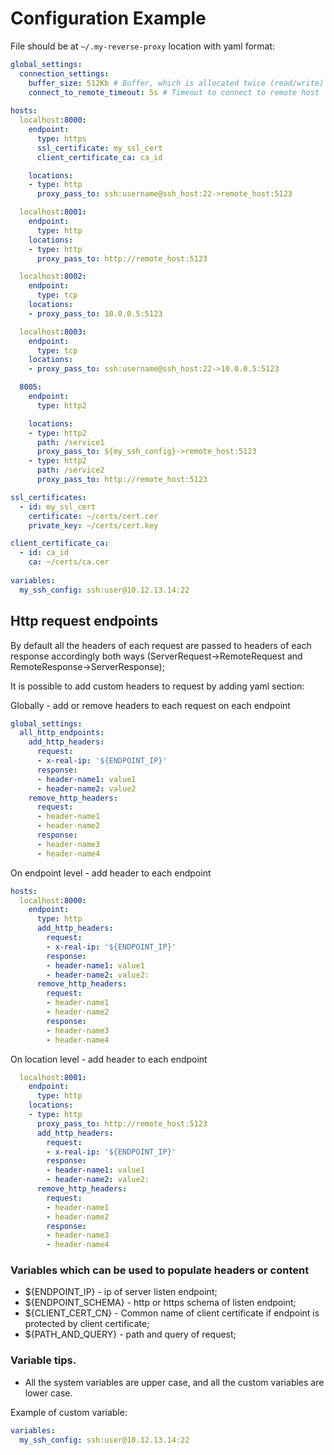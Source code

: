 # Configuration Example

File should be at `~/.my-reverse-proxy` location with yaml format:

```yaml
global_settings:
  connection_settings:
    buffer_size: 512Kb # Buffer, which is allocated twice (read/write) per connection to pass traffic by
    connect_to_remote_timeout: 5s # Timeout to connect to remote host
  
hosts:
  localhost:8000:
    endpoint:
      type: https
      ssl_certificate: my_ssl_cert  
      client_certificate_ca: ca_id

    locations:
    - type: http
      proxy_pass_to: ssh:username@ssh_host:22->remote_host:5123      

  localhost:8001:
    endpoint:
      type: http
    locations:      
    - type: http
      proxy_pass_to: http://remote_host:5123

  localhost:8002:
    endpoint:
      type: tcp  
    locations:        
    - proxy_pass_to: 10.0.0.5:5123    

  localhost:8003:
    endpoint:
      type: tcp
    locations:      
    - proxy_pass_to: ssh:username@ssh_host:22->10.0.0.5:5123    

  8005:
    endpoint:
      type: http2  

    locations:       
    - type: http2
      path: /service1    
      proxy_pass_to: ${my_ssh_config}->remote_host:5123
    - type: http2
      path: /service2
      proxy_pass_to: http://remote_host:5123  

ssl_certificates:
  - id: my_ssl_cert
    certificate: ~/certs/cert.cer
    private_key: ~/certs/cert.key  

client_certificate_ca:
  - id: ca_id
    ca: ~/certs/ca.cer  
    
variables:
  my_ssh_config: ssh:user@10.12.13.14:22
```

## Http request endpoints
By default all the headers of each request are passed to headers of each response accordingly both ways (ServerRequest->RemoteRequest and RemoteResponse->ServerResponse);

It is possible to add custom headers to request by adding yaml section:

Globally - add or remove headers to each request on each endpoint
```yaml
global_settings:
  all_http_endpoints:
    add_http_headers:
      request:
      - x-real-ip: '${ENDPOINT_IP}'
      response:
      - header-name1: value1
      - header-name2: value2
    remove_http_headers:
      request:
      - header-name1
      - header-name2
      response:
      - header-name3
      - header-name4

```

On endpoint level - add header to each endpoint
```yaml
hosts:
  localhost:8000:
    endpoint:
      type: http  
      add_http_headers:
        request:
        - x-real-ip: '${ENDPOINT_IP}'
        response:
        - header-name1: value1
        - header-name2: value2:
      remove_http_headers:
        request:
        - header-name1
        - header-name2
        response:
        - header-name3
        - header-name4        
```

On location level - add header to each endpoint

```yaml
  localhost:8001:
    endpoint:
      type: http
    locations:      
    - type: http
      proxy_pass_to: http://remote_host:5123
      add_http_headers:
        request:
        - x-real-ip: '${ENDPOINT_IP}'
        response:
        - header-name1: value1
        - header-name2: value2:
      remove_http_headers:
        request:
        - header-name1
        - header-name2
        response:
        - header-name3
        - header-name4 
```


### Variables which can be used to populate headers or content

* ${ENDPOINT_IP} - ip of server listen endpoint;
* ${ENDPOINT_SCHEMA} - http or https schema of listen endpoint;
* ${CLIENT_CERT_CN} - Common name of client certificate if endpoint is protected by client certificate;
* ${PATH_AND_QUERY} - path and query of request;




### Variable tips.
* All the system variables are upper case, and all the custom variables are lower case.


Example of custom variable:
```yaml
variables:
  my_ssh_config: ssh:user@10.12.13.14:22
```